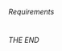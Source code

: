 *Requirements*















# 


# 


# 


# 



# 





# 


# 


# 


# 



# 





# 


# 


# 


# 



# 







*THE END*
